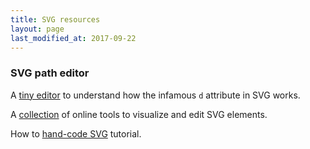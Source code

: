 ```yaml
---
title: SVG resources
layout: page
last_modified_at: 2017-09-22
---
```


### SVG path editor

A [tiny editor](http://jxnblk.com/paths) to understand how the infamous `d` attribute in SVG works.

A [collection](https://css-tricks.com/tools-visualize-edit-svg-paths-kinda/) of online tools to visualize and edit SVG elements.

How to [hand-code SVG](https://webdesign.tutsplus.com/tutorials/how-to-hand-code-svg--cms-30368) tutorial.